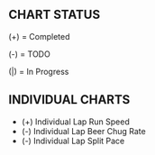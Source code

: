 ## CHART STATUS
(+) = Completed

(-) = TODO

(|) = In Progress

## INDIVIDUAL CHARTS
* (+) Individual Lap Run Speed
* (-) Individual Lap Beer Chug Rate
* (-) Individual Lap Split Pace